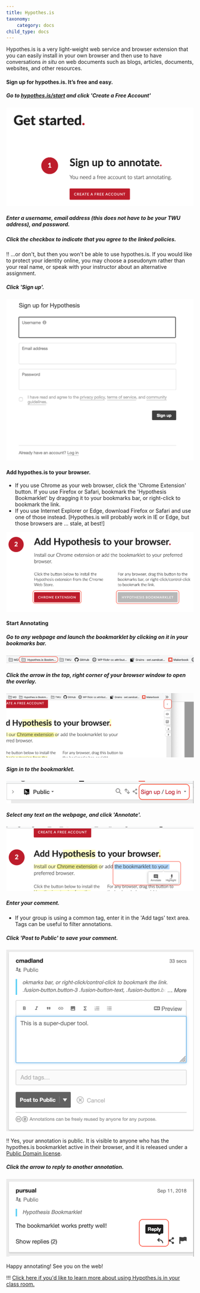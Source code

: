 ```yaml
---
title: Hypothes.is
taxonomy:
    category: docs
child_type: docs
---
```


Hypothes.is is a very light-weight web service and browser extension that you can easily install in your own browser and then use to have conversations *in situ* on web documents such as blogs, articles, documents, websites, and other resources.

#### Sign up for hypothes.is. It’s free and easy.

##### Go to [hypothes.is/start](https://hypothes.is/start) and click 'Create a Free Account'

![](hypothes-is-1.png)

##### Enter a username, email address (this does not have to be your TWU address), and password.
##### Click the checkbox to indicate that you agree to the linked policies.
!! ...or don't, but then you won't be able to use hypothes.is. If you would like to protect your identity online, you may choose a pseudonym rather than your real name, or speak with your instructor about an alternative assignment.

##### Click 'Sign up'.

![](hypothes-is-2.png)

#### Add hypothes.is to your browser.

- If you use Chrome as your web browser, click the 'Chrome Extension' button. If you use Firefox or Safari, bookmark the 'Hypothesis Bookmarklet' by dragging it to your bookmarks bar, or right-click to bookmark the link.
- If you use Internet Explorer or Edge, download Firefox or Safari and use one of those instead. [Hypothes.is will probably work in IE or Edge, but those browsers are ... stale, at best!]

![](hypothes-is-3.png)

#### Start Annotating

##### Go to any webpage and launch the bookmarklet by clicking on it in your bookmarks bar.

![](hypothes-is-4.png)

##### Click the arrow in the top, right corner of your browser window to open the overlay.

![](hypothes-is-5.png)

##### Sign in to the bookmarklet.

![](hypothes-is-6.png)

##### Select any text on the webpage, and click 'Annotate'.

![](hypothes-is-7.png)

##### Enter your comment.
- If your group is using a common tag, enter it in the 'Add tags' text area. Tags can be useful to filter annotations.

##### Click 'Post to Public' to save your comment.

![](hypothes-is-8.png)

!! Yes, your annotation is public. It is visible to anyone who has the hypothes.is bookmarklet active in their browser, and it is released under a [Public Domain license](https://creativecommons.org/share-your-work/public-domain/).

##### Click the arrow to reply to another annotation.

![](hypothes-is-9.png)

Happy annotating! See you on the web!

!!! [Click here if you'd like to learn more about using Hypothes.is in your class room.](https://web.hypothes.is/education/)
